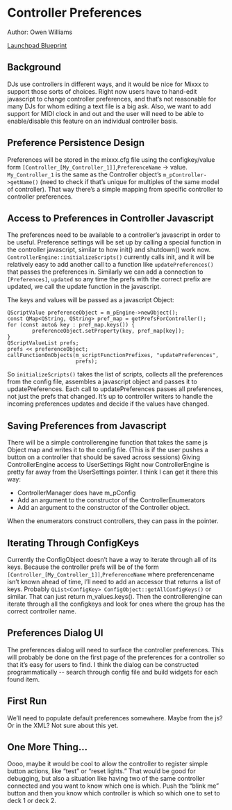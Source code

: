 # Controller Preferences

Author: Owen Williams

[Launchpad
Blueprint](https://blueprints.launchpad.net/mixxx/+spec/controller-options)

## Background

DJs use controllers in different ways, and it would be nice for Mixxx to
support those sorts of choices. Right now users have to hand-edit
javascript to change controller preferences, and that’s not reasonable
for many DJs for whom editing a text file is a big ask. Also, we want to
add support for MIDI clock in and out and the user will need to be able
to enable/disable this feature on an individual controller basis.

## Preference Persistence Design

Preferences will be stored in the mixxx.cfg file using the
configkey/value form `[Controller_[My_Controller_1]]`,`PreferenceName`
-\> value. `My_Controller_1` is the same as the Controller object’s
`m_pController->getName()` (need to check if that’s unique for multiples
of the same model of controller). That way there’s a simple mapping from
specific controller to controller preferences.

## Access to Preferences in Controller Javascript

The preferences need to be available to a controller’s javascript in
order to be useful. Preference settings will be set up by calling a
special function in the controller javascript, similar to how init() and
shutdown() work now. `ControllerEngine::initializeScripts()` currently
calls init, and it will be relatively easy to add another call to a
function like `updatePreferences()` that passes the preferences in.
Similarly we can add a connection to `[Preferences]`, `updated` so any
time the prefs with the correct prefix are updated, we call the update
function in the javascript.

The keys and values will be passed as a javascript Object:

``` cpp-qt
QScriptValue preferenceObject = m_pEngine->newObject();
const QMap<QString, QString> pref_map = getPrefsForController();
for (const auto& key : pref_map.keys()) {
        preferenceObject.setProperty(key, pref_map[key]);
}
QScriptValueList prefs;
prefs << preferenceObject;
callFunctionOnObjects(m_scriptFunctionPrefixes, "updatePreferences",
                      prefs);
```

So `initializeScripts()` takes the list of scripts, collects all the
preferences from the config file, assembles a javascript object and
passes it to updatePreferences. Each call to updatePreferences passes
all preferences, not just the prefs that changed. It’s up to controller
writers to handle the incoming preferences updates and decide if the
values have changed.

## Saving Preferences from Javascript

There will be a simple controllerengine function that takes the same js
Object map and writes it to the config file. (This is if the user pushes
a button on a controller that should be saved across sessions) Giving
ControllerEngine access to UserSettings Right now ControllerEngine is
pretty far away from the UserSettings pointer. I think I can get it
there this way:

  - ControllerManager does have m\_pConfig
  - Add an argument to the constructor of the ControllerEnumerators
  - Add an argument to the constructor of the Controller object.

When the enumerators construct controllers, they can pass in the
pointer.

## Iterating Through ConfigKeys

Currently the ConfigObject doesn’t have a way to iterate through all of
its keys. Because the controller prefs will be of the form
`[Controller_[My_Controller_1]]`,`PreferenceName` where preferencename
isn’t known ahead of time, I’ll need to add an accessor that returns a
list of keys. Probably `QList<ConfigKey>
ConfigObject::getAllConfigKeys()` or similar. That can just return
m\_values.keys(). Then the controllerengine can iterate through all the
configkeys and look for ones where the group has the correct controller
name.

## Preferences Dialog UI

The preferences dialog will need to surface the controller preferences.
This will probably be done on the first page of the preferences for a
controller so that it’s easy for users to find. I think the dialog can
be constructed programmatically -- search through config file and build
widgets for each found item.

## First Run

We’ll need to populate default preferences somewhere. Maybe from the js?
Or in the XML? Not sure about this yet.

## One More Thing…

Oooo, maybe it would be cool to allow the controller to register simple
button actions, like “test” or “reset lights.” That would be good for
debugging, but also a situation like having two of the same controller
connected and you want to know which one is which. Push the “blink me”
button and then you know which controller is which so which one to set
to deck 1 or deck 2.
